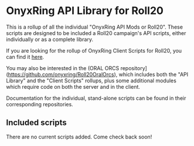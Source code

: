 # OnyxRing API Library for Roll20
This is a rollup of all the individual "OnyxRing API Mods or Roll20".  These scripts are designed to be included a Roll20 campaign's API scripts, either individually or as a complete library.

If you are looking for the rollup of OnyxRing Client Scripts for Roll20, you can find it [here](https://github.com/onyxring/ORCS-for-Roll20).

You may also be interested in the (ORAL ORCS repository](https://github.com/onyxring/Roll20OralOrcs), which includes both the "API Library" and the "Client Scripts" rollups, plus some additional modules which require code on both the server and in the client. 

Documentation for the individual, stand-alone scripts can be found in their corresponding repositories.

## Included scripts

There are no current scripts added.  Come check back soon!
